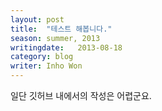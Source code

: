 ```yaml
---
layout: post
title:  "테스트 해봅니다."
season: summer, 2013
writingdate:   2013-08-18
category: blog
writer: Inho Won
---
```



일단 깃허브 내에서의 작성은 어렵군요.
